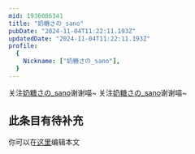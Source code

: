 ```yaml
---
mid: 1936086341
title: "奶糖さの_sano"
pubDate: "2024-11-04T11:22:11.193Z"
updatedDate: "2024-11-04T11:22:11.193Z"
profile:
  {
    Nickname: ["奶糖さの_sano"],
  }
---
```


关注[奶糖さの_sano](https://space.bilibili.com/1936086341)谢谢喵~ 关注[奶糖さの_sano](https://space.bilibili.com/1936086341)谢谢喵~

## 此条目有待补充
你可以在[这里](https://github.com/Yuhanawa/VTuber.ICU-Content/edit/master/v/奶糖さの_sano/index.md)编辑本文
